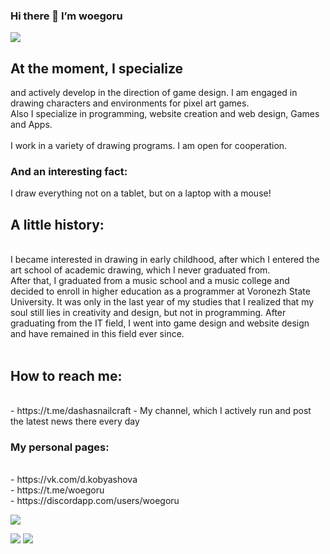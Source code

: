 ### Hi there 👋 I’m woegoru

![](https://komarev.com/ghpvc/?username=woegoru)

<h2>At the moment, I specialize  </h2>
and actively develop in the direction of game design. I am engaged in drawing characters and environments for pixel art games. 
<br> Also I specialize in programming, website creation and web design, Games and Apps.
<br>
<br>I work in a variety of drawing programs. I am open for cooperation.
<h3>And an interesting fact:</h3> I draw everything not on a tablet, but on a laptop with a mouse!

<h2>A little history:</h2> 
<br>I became interested in drawing in early childhood, after which I entered the art school of academic drawing, which I never graduated from.
<br>After that, I graduated from a music school and a music college and decided to enroll in higher education as a programmer at Voronezh State University. It was only in the last year of my studies that I realized that my soul still lies in creativity and design, but not in programming. After graduating from the IT field, I went into game design and website design and have remained in this field ever since.

<br>
<br>
<h2>How to reach me:</h2> 
<br> - https://t.me/dashasnailcraft - My channel, which I actively run and post the latest news there every day

<h3>My personal pages:</h3> 
<br> - https://vk.com/d.kobyashova
<br> - https://t.me/woegoru
<br> - https://discordapp.com/users/woegoru






<div>

![](https://github-profile-summary-cards.vercel.app/api/cards/profile-details?username=woegoru&theme=solarized_dark) 

</div>

![](https://github-profile-summary-cards.vercel.app/api/cards/repos-per-language?username=woegoru&theme=solarized_dark)
![](https://github-profile-summary-cards.vercel.app/api/cards/stats?username=woegoru&theme=solarized_dark)


